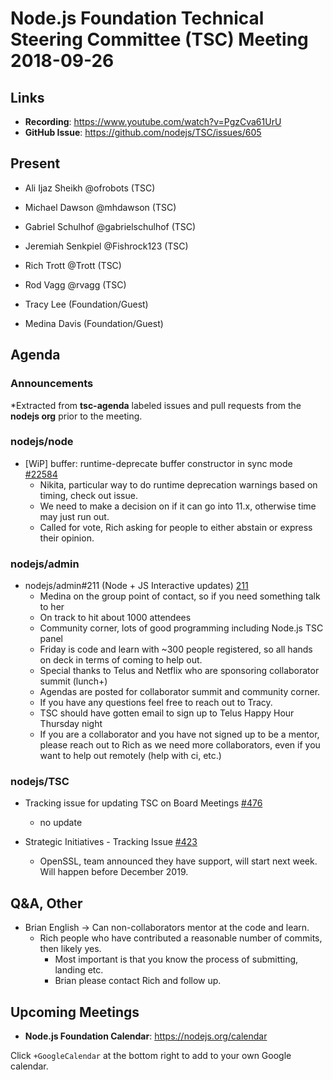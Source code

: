 # Node.js Foundation Technical Steering Committee (TSC) Meeting 2018-09-26

## Links

* **Recording**:  https://www.youtube.com/watch?v=PgzCva61UrU
* **GitHub Issue**: https://github.com/nodejs/TSC/issues/605

## Present

* Ali Ijaz Sheikh @ofrobots (TSC)
* Michael Dawson @mhdawson (TSC)
* Gabriel Schulhof @gabrielschulhof (TSC)
* Jeremiah Senkpiel @Fishrock123 (TSC)
* Rich Trott @Trott (TSC)
* Rod Vagg @rvagg (TSC)

* Tracy Lee (Foundation/Guest)
* Medina Davis (Foundation/Guest)

## Agenda

### Announcements
 
*Extracted from **tsc-agenda** labeled issues and pull requests from the **nodejs org** prior to the meeting.

### nodejs/node

* \[WiP\] buffer: runtime-deprecate buffer constructor in sync mode [#22584](https://github.com/nodejs/node/pull/22584)
  * Nikita, particular way to do runtime deprecation warnings based on timing, check
    out issue.
  * We need to make a decision on if it can go into 11.x, otherwise time may just run out.
  * Called for vote, Rich asking for people to either abstain or express their opinion.

### nodejs/admin

* nodejs/admin#211 (Node + JS Interactive updates) [211](https://github.com/nodejs/admin/issues/211)
  * Medina on the group point of contact, so if you need something talk to her
  * On track to hit about 1000 attendees
  * Community corner, lots of good programming including Node.js TSC panel
  * Friday is code and learn with ~300 people registered, so all hands on deck in terms
    of coming to help out.
  * Special thanks to Telus and Netflix who are sponsoring collaborator summit (lunch+)
  * Agendas are posted for collaborator summit and community corner.
  * If you have any questions feel free to reach out to Tracy.
  * TSC should have gotten email to sign up to Telus Happy Hour Thursday night
  * If you are a collaborator and you have not signed up to be a mentor, please reach out 
    to Rich as we need more collaborators, even if you want to help
    out remotely (help with ci, etc.)

### nodejs/TSC

* Tracking issue for updating TSC on Board Meetings [#476](https://github.com/nodejs/TSC/issues/476)
  * no update 

* Strategic Initiatives - Tracking Issue [#423](https://github.com/nodejs/TSC/issues/423)
  * OpenSSL, team announced they have support, will start next week. Will happen before
    December 2019.

## Q&A, Other

* Brian English -> Can non-collaborators mentor at the code and learn.
  * Rich people who have contributed a reasonable number of commits, then likely yes.
    * Most important is that you know the process of submitting, landing etc.
    * Brian please contact Rich and follow up.



## Upcoming Meetings

* **Node.js Foundation Calendar**: https://nodejs.org/calendar

Click `+GoogleCalendar` at the bottom right to add to your own Google calendar.



